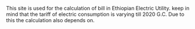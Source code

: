 This site is used for the calculation of bill in Ethiopian Electric Utility.
keep in mind that the tariff of electric consumption is varying till 2020 G.C. Due to this the calculation also depends on.

